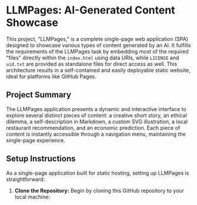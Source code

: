 # LLMPages: AI-Generated Content Showcase

This project, "LLMPages," is a complete single-page web application (SPA) designed to showcase various types of content generated by an AI. It fulfills the requirements of the LLMPages task by embedding most of the required "files" directly within the `index.html` using data URIs, while `LICENSE` and `uid.txt` are provided as standalone files for direct access as well. This architecture results in a self-contained and easily deployable static website, ideal for platforms like GitHub Pages.

## Project Summary

The LLMPages application presents a dynamic and interactive interface to explore several distinct pieces of content: a creative short story, an ethical dilemma, a self-description in Markdown, a custom SVG illustration, a local restaurant recommendation, and an economic prediction. Each piece of content is instantly accessible through a navigation menu, maintaining the single-page experience.

## Setup Instructions

As a single-page application built for static hosting, setting up LLMPages is straightforward:

1.  **Clone the Repository:**
    Begin by cloning this GitHub repository to your local machine: